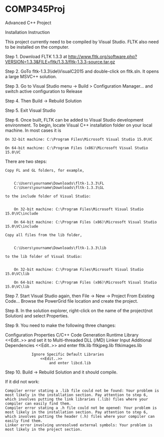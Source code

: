 # COMP345Proj
Advanced C++ Project

Installation Instruction

This project currently need to be compiled by Visual Studio. 
FLTK also need to be installed on the computer.

Step 1. Download FLTK 1.3.3 at http://www.fltk.org/software.php?VERSION=1.3.3&FILE=fltk/1.3.3/fltk-1.3.3-source.tar.gz

Step 2. GoTo fltk-1.3.3\ide\VisualC2015 and double-click on fltk.sln.  It opens a large MSVC++ solution.

Step 3. Go to Visual Studio menu -> Build > Configuration Manager... and switch active configuration to Release 

Step 4. Then Build -> Rebuild Solution

Step 5. Exit Visual Studio

Step 6. Once built, FLTK can be added to Visual Studio development environment. To begin, locate Visual C++ installation folder on your local machine. In most cases it is

    On 32-bit machine: C:\Program Files\Microsoft Visual Studio 15.0\VC

    On 64-bit machine: C:\Program Files (x86)\Microsoft Visual Studio 15.0\VC

There are two steps:

    Copy FL and GL folders, for example,


        C:\Users\yourname\Downloads\fltk-1.3.3\FL
        C:\Users\yourname\Downloads\fltk-1.3.3\GL

    to the include folder of Visual Studio:


        On 32-bit machine: C:\Program Files\Microsoft Visual Studio 15.0\VC\include

        On 64-bit machine: C:\Program Files (x86)\Microsoft Visual Studio 15.0\VC\include

    Copy all files from the lib folder,


        C:\Users\yourname\Downloads\fltk-1.3.3\lib

    to the lib folder of Visual Studio:


        On 32-bit machine: C:\Program Files\Microsoft Visual Studio 15.0\VC\lib

        On 64-bit machine: C:\Program Files (x86)\Microsoft Visual Studio 15.0\VC\lib
		
		
Step 7. Start Visual Studio again, then File -> New -> Project From Existing Code... Browse the PowerGrid file location and create the project.

Step 8. In the solution explorer, right-click on the name of the project(not Solution) and select Properties.

Step 9. You need to make the following three changes:

 Configuration Properties
        C/C++
            Code Generation
                Runtime Library
                    <<Edit..>>
                        and set it to Multi-threaded DLL (/MD)
        Linker
            Input
                Additional Dependencies
                    <<Edit..>>
                        and enter fltk.lib fltkjpeg.lib fltkimages.lib

                Ignore Specific Default Libraries
                    <<Edit..>>
                        and enter libcd.lib

Step 10. Build -> Rebuild Solution and it should compile.

If it did not work:

    Compiler error stating a .lib file could not be found: Your problem is most likely in the installation section. Pay attention to step 6, which involves putting the link libraries (.lib) files where your compiler can easily find them.
    Compiler error stating a .h file could not be opened: Your problem is most likely in the installation section. Pay attention to step 6, which involves putting the header (.h) files where your compiler can easily find them.
    Linker error involving unresolved external symbols: Your problem is most likely in the project section.

